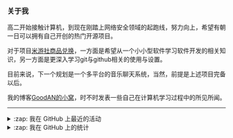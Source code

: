 ### 关于我

高二开始接触计算机，到现在刚踏上网络安全领域的起跑线，努力向上，希望有朝一日可以拥有自己开创的热门开源项目。

对于项目[米游社商品兑换](https://github.com/GOOD-AN/Mys-Exchange-Goods)，一方面是希望从一个小小型软件学习软件开发的相关知识，另一方面是更深入学习git与github相关的使用与设置。

目前来说，下一个规划是一个多平台的音乐聊天系统，当然，前提是上述项目完备以后。

我的博客[GoodAN的小窝](https://blog.goodant.top/)，时不时发表一些自己在计算机学习过程中的所见所闻。

---

<details>
  <summary>:zap: 我在 GitHub 上最近的活动</summary>
  
<!--START_SECTION:activity-->
1. ❗ Opened issue [#216](https://github.com/lkeme/BiliHelper-personal/issues/216) in [lkeme/BiliHelper-personal](https://github.com/lkeme/BiliHelper-personal)
2. 🔒 Closed issue [#609](https://github.com/yoimiya-kokomi/miao-plugin/issues/609) in [yoimiya-kokomi/miao-plugin](https://github.com/yoimiya-kokomi/miao-plugin)
3. 🗣 Commented on [#97](https://github.com/icqqjs/icqq/issues/97#issuecomment-1637030005) in [icqqjs/icqq](https://github.com/icqqjs/icqq)
4. 🗣 Commented on [#97](https://github.com/icqqjs/icqq/issues/97#issuecomment-1635544721) in [icqqjs/icqq](https://github.com/icqqjs/icqq)
5. ❗ Opened issue [#97](https://github.com/icqqjs/icqq/issues/97) in [icqqjs/icqq](https://github.com/icqqjs/icqq)
<!--END_SECTION:activity-->

</details>

<details>
<summary>:zap: 我在 GitHub 上的统计</summary>

![GOOD-AN's github stats](https://github-readme-stats-umber-theta.vercel.app/api?username=GOOD-AN&count_private=true&show_icons=true&include_all_commits=true&line_height=28&card_width=400px) ![Top Langs](https://github-readme-stats-umber-theta.vercel.app/api/top-langs/?username=GOOD-AN&&layout=compact&&langs_count=6&&exclude_repo=GOOD-AN.github.io,GOOD-AN,github-readme-stats,test)
</details>
